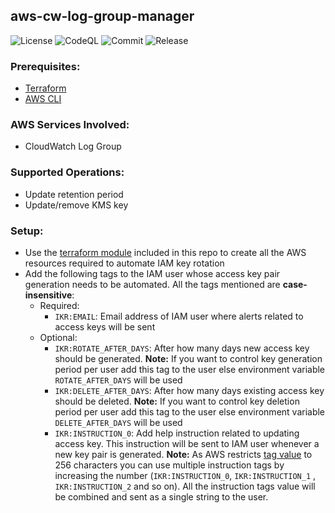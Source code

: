 ## aws-cw-log-group-manager

![License](https://img.shields.io/github/license/skildops/aws-cw-log-group-manager?style=for-the-badge) ![CodeQL](https://img.shields.io/github/workflow/status/skildops/aws-cw-log-group-manager/codeql/main?label=CodeQL&style=for-the-badge) ![Commit](https://img.shields.io/github/last-commit/skildops/aws-cw-log-group-manager?style=for-the-badge) ![Release](https://img.shields.io/github/v/release/skildops/aws-cw-log-group-manager?style=for-the-badge)

### Prerequisites:
- [Terraform](https://www.terraform.io/downloads.html)
- [AWS CLI](https://aws.amazon.com/cli/)

### AWS Services Involved:
- CloudWatch Log Group

### Supported Operations:
- Update retention period
- Update/remove KMS key

### Setup:
- Use the [terraform module](terraform) included in this repo to create all the AWS resources required to automate IAM key rotation
- Add the following tags to the IAM user whose access key pair generation needs to be automated. All the tags mentioned are **case-insensitive**:
  - Required:
    - `IKR:EMAIL`: Email address of IAM user where alerts related to access keys will be sent
  - Optional:
    - `IKR:ROTATE_AFTER_DAYS`: After how many days new access key should be generated. **Note:** If you want to control key generation period per user add this tag to the user else environment variable `ROTATE_AFTER_DAYS` will be used
    - `IKR:DELETE_AFTER_DAYS`: After how many days existing access key should be deleted. **Note:** If you want to control key deletion period per user add this tag to the user else environment variable `DELETE_AFTER_DAYS` will be used
    - `IKR:INSTRUCTION_0`: Add help instruction related to updating access key. This instruction will be sent to IAM user whenever a new key pair is generated. **Note:** As AWS restricts [tag value](https://docs.aws.amazon.com/general/latest/gr/aws_tagging.html#tag-conventions) to 256 characters you can use multiple instruction tags by increasing the number (`IKR:INSTRUCTION_0`, `IKR:INSTRUCTION_1` , `IKR:INSTRUCTION_2` and so on). All the instruction tags value will be combined and sent as a single string to the user.
